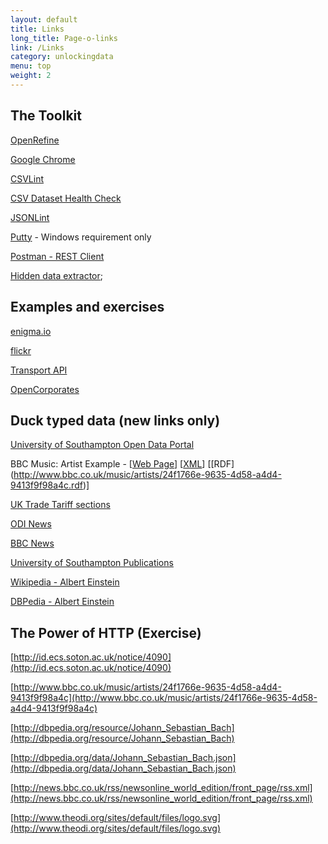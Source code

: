 ```yaml
---
layout: default
title: Links
long_title: Page-o-links
link: /Links
category: unlockingdata
menu: top
weight: 2
---
```


## The Toolkit

[OpenRefine](http://openrefine.org/download.html)

[Google Chrome](https://www.google.com/chrome/browser/)

[CSVLint](http://csvlint.io/)

[CSV Dataset Health Check](http://theodi.github.io/csv-dataset-validator/)

[JSONLint](http://jsonlint.com/)

[Putty](http://www.chiark.greenend.org.uk/~sgtatham/putty/download.html) - Windows requirement only

[Postman - REST Client](https://www.google.co.uk/url?sa=t&rct=j&q=&esrc=s&source=web&cd=1&cad=rja&uact=8&ved=0CCgQFjAA&url=https%3A%2F%2Fchrome.google.com%2Fwebstore%2Fdetail%2Fpostman-rest-client%2Ffdmmgilgnpjigdojojpjoooidkmcomcm%3Fhl%3Den&ei=4TqOU4aBN8asPe2cgeAK&usg=AFQjCNHaecLwAKk91gpdCY_y1x_ViIrHwQ&bvm=bv.68191837,d.ZWU)

[Hidden data extractor](http://odinprac.theodi.org/hidden-data-extractor/);

## Examples and exercises 

[enigma.io](http://enigma.io/)

[flickr](https://www.flickr.com/)

[Transport API](http://transportapi.com/)

[OpenCorporates](http://opencorporates.com/)

## Duck typed data (new links only)

[University of Southampton Open Data Portal](http://data.southampton.ac.uk)

BBC Music: Artist Example - \[[Web Page](http://www.bbc.co.uk/music/artists/24f1766e-9635-4d58-a4d4-9413f9f98a4c)\] \[[XML](http://www.bbc.co.uk/music/artists/24f1766e-9635-4d58-a4d4-9413f9f98a4c.xml)\] \[[RDF] (http://www.bbc.co.uk/music/artists/24f1766e-9635-4d58-a4d4-9413f9f98a4c.rdf)\]

[UK Trade Tariff sections](https://www.gov.uk/trade-tariff/sections)

[ODI News](http://theodi.org/news)

[BBC News](http://www.bbc.co.uk/news/)

[University of Southampton Publications](http://eprints.soton.ac.uk/363541/)

[Wikipedia - Albert Einstein](http://www.wikipedia.org/wiki/Albert_Einstein)

[DBPedia - Albert Einstein](http://dbpedia.org/resource/Albert_Einstein)

## The Power of HTTP (Exercise)

[http://id.ecs.soton.ac.uk/notice/4090](http://id.ecs.soton.ac.uk/notice/4090)

[http://www.bbc.co.uk/music/artists/24f1766e-9635-4d58-a4d4-9413f9f98a4c](http://www.bbc.co.uk/music/artists/24f1766e-9635-4d58-a4d4-9413f9f98a4c)

[http://dbpedia.org/resource/Johann_Sebastian_Bach](http://dbpedia.org/resource/Johann_Sebastian_Bach)

[http://dbpedia.org/data/Johann_Sebastian_Bach.json](http://dbpedia.org/data/Johann_Sebastian_Bach.json)

[http://news.bbc.co.uk/rss/newsonline_world_edition/front_page/rss.xml](http://news.bbc.co.uk/rss/newsonline_world_edition/front_page/rss.xml)

[http://www.theodi.org/sites/default/files/logo.svg](http://www.theodi.org/sites/default/files/logo.svg)
